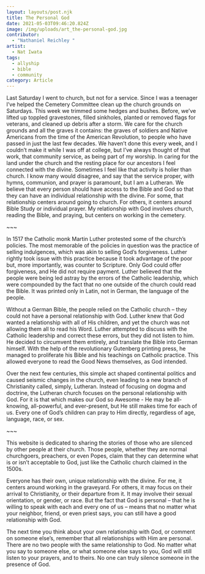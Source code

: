 ```yaml
---
layout: layouts/post.njk
title: The Personal God
date: 2021-05-03T09:46:20.824Z
image: /img/uploads/art_the-personal-god.jpg
contributor:
  - "Nathaniel Reichley "
artist:
  - Nat Iwata
tags:
  - allyship
  - bible
  - community
category: Article
---
```

Last Saturday I went to church, but not for a service. Since I was a teenager I’ve helped the Cemetery Committee clean up the church grounds on Saturdays. This week we trimmed some hedges and bushes. Before, we’ve lifted up toppled gravestones, filled sinkholes, planted or removed flags for veterans, and cleaned up debris after a storm. We care for the church grounds and all the graves it contains: the graves of soldiers and Native Americans from the time of the American Revolution, to people who have passed in just the last few decades.
We haven’t done this every week, and I couldn’t make it while I was off at college, but I’ve always thought of that work, that community service, as being part of my worship. In caring for the land under the church and the resting place for our ancestors I feel connected with the divine. Sometimes I feel like that activity is holier than church.
I know many would disagree, and say that the service proper, with hymns, communion, and prayer is paramount, but I am a Lutheran. We believe that every person should have access to the Bible and God so that they can have an individual relationship with the divine. For some, that relationship centers around going to church. For others, it centers around Bible Study or individual prayer. My relationship with God involves church, reading the Bible, and praying, but centers on working in the cemetery.

<span class='text-center'>~~~</span>

In 1517 the Catholic monk Martin Luther protested some of the church’s policies. The most memorable of the policies in question was the practice of selling indulgences, which was akin to selling God’s forgiveness. Luther rightly took issue with this practice because it took advantage of the poor but, more importantly, was counter to Scripture. Only God could offer forgiveness, and He did not require payment. Luther believed that the people were being led astray by the errors of the Catholic leadership, which were compounded by the fact that no one outside of the church could read the Bible. It was printed only in Latin, not in German, the language of the people.

Without a German Bible, the people relied on the Catholic church – they could not have a personal relationship with God. Luther knew that God wanted a relationship with all of His children, and yet the church was not allowing them all to read his Word. Luther attempted to discuss with the Catholic leadership and correct these errors, but they did not listen to him. He decided to circumvent them entirely, and translate the Bible into German himself. With the help of the revolutionary Gutenberg printing press, he managed to proliferate his Bible and his teachings on Catholic practice. This allowed everyone to read the Good News themselves, as God intended.

Over the next few centuries, this simple act shaped continental politics and caused seismic changes in the church, even leading to a new branch of Christianity called, simply, Lutheran. Instead of focusing on dogma and doctrine, the Lutheran church focuses on the personal relationship with God. For it is that which makes our God so Awesome - He may be all-knowing, all-powerful, and ever-present, but He still makes time for each of us. Every one of God’s children can pray to Him directly, regardless of age, language, race, or sex.

<span class='text-center'>~~~</span>

This website is dedicated to sharing the stories of those who are silenced by other people at their church. Those people, whether they are normal churchgoers, preachers, or even Popes, claim that they can determine what is or isn’t acceptable to God, just like the Catholic church claimed in the 1500s.

Everyone has their own, unique relationship with the divine. For me, it centers around working in the graveyard. For others, it may focus on their arrival to Christianity, or their departure from it. It may involve their sexual orientation, or gender, or race. But the fact that God is personal – that he is willing to speak with each and every one of us – means that no matter what your neighbor, friend, or even priest says, you can still have a good relationship with God.

The next time you think about your own relationship with God, or comment on someone else’s, remember that all relationships with Him are personal. There are no two people with the same relationship to God. No matter what you say to someone else, or what someone else says to you, God will still listen to your prayers, and to theirs. No one can truly silence someone in the presence of God.

